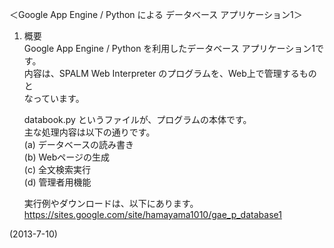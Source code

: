 ＜Google App Engine / Python による データベース アプリケーション1＞


1. 概要  
    Google App Engine / Python を利用したデータベース アプリケーション1です。  
    内容は、SPALM Web Interpreter のプログラムを、Web上で管理するものと  
    なっています。  
    
    databook.py というファイルが、プログラムの本体です。  
    主な処理内容は以下の通りです。  
    (a) データベースの読み書き  
    (b) Webページの生成  
    (c) 全文検索実行  
    (d) 管理者用機能  
    
    実行例やダウンロードは、以下にあります。  
    https://sites.google.com/site/hamayama1010/gae_p_database1  


(2013-7-10)
